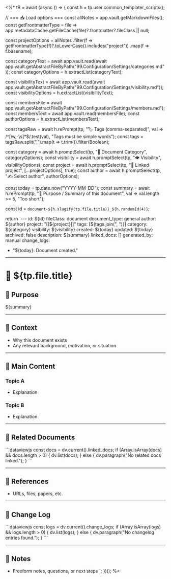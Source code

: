 <%*
tR = await (async () => {
  const h = tp.user.common_templater_scripts();

  // === 📥 Load options ===
  const allNotes = app.vault.getMarkdownFiles();
  const getFrontmatterType = file => app.metadataCache.getFileCache(file)?.frontmatter?.fileClass || null;

  const projectOptions = allNotes
    .filter(f => getFrontmatterType(f)?.toLowerCase().includes("project"))
    .map(f => f.basename);

  const categoryText = await app.vault.read(await app.vault.getAbstractFileByPath("99.Configuration/Settings/categories.md"));
  const categoryOptions = h.extractList(categoryText);

  const visibilityText = await app.vault.read(await app.vault.getAbstractFileByPath("99.Configuration/Settings/visibility.md"));
  const visibilityOptions = h.extractList(visibilityText);

  const membersFile = await app.vault.getAbstractFileByPath("99.Configuration/Settings/members.md");
  const membersText = await app.vault.read(membersFile);
  const authorOptions = h.extractList(membersText);

  const tagsRaw = await h.rePrompt(tp, "🏷️ Tags (comma-separated)", val => /^[\w,\-\s]*$/.test(val), "Tags must be simple words");
  const tags = tagsRaw.split(",").map(t => t.trim()).filter(Boolean);

  const category = await h.promptSelect(tp, "📂 Document Category", categoryOptions);
  const visibility = await h.promptSelect(tp, "👁️ Visibility", visibilityOptions);
  const project = await h.promptSelect(tp, "📁 Linked project", [...projectOptions], true);
  const author = await h.promptSelect(tp, "✍️ Select author", authorOptions);

  const today = tp.date.now("YYYY-MM-DD");
  const summary = await h.rePrompt(tp, "📝 Purpose / Summary of this document", val => val.length >= 5, "Too short");

  const id = `document-${h.slugify(tp.file.title)}_${h.randomId(4)}`;

  return `---
id: ${id}
fileClass: document
document_type: general
author: ${author}
project: "[[${project}]]"
tags: [${tags.join(", ")}]
category: ${category}
visibility: ${visibility}
created: ${today}
updated: ${today}
archived: false
description: ${summary}
linked_docs: []
generated_by: manual
change_logs:
  - "${today}: Document created."
---

# 📄 ${tp.file.title}

## 📝 Purpose

${summary}

---

## 🧩 Context

- Why this document exists
- Any relevant background, motivation, or situation

---

## 🧾 Main Content

### Topic A
- Explanation

### Topic B
- Explanation

---

## 🔗 Related Documents

\`\`\`dataviewjs
const docs = dv.current().linked_docs;
if (Array.isArray(docs) && docs.length > 0) {
  dv.list(docs);
} else {
  dv.paragraph("No related docs linked.");
}
\`\`\`

---

## 📑 References

- URLs, files, papers, etc.

---

## 🧾 Change Log

\`\`\`dataviewjs
const logs = dv.current().change_logs;
if (Array.isArray(logs) && logs.length > 0) {
  dv.list(logs);
} else {
  dv.paragraph("No changelog entries found.");
}
\`\`\`

---

## 💬 Notes

- Freeform notes, questions, or next steps
`;
})();
%>
